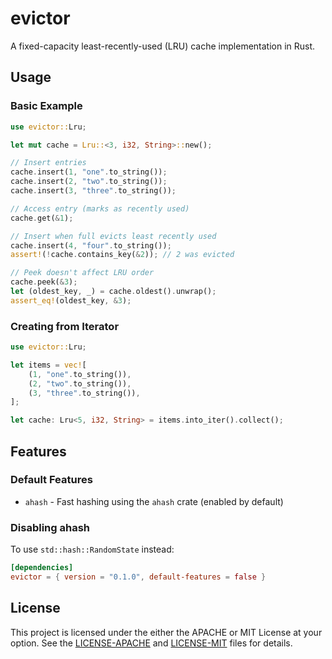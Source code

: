 # evictor

A fixed-capacity least-recently-used (LRU) cache implementation in Rust.

## Usage
### Basic Example

```rust
use evictor::Lru;

let mut cache = Lru::<3, i32, String>::new();

// Insert entries
cache.insert(1, "one".to_string());
cache.insert(2, "two".to_string());
cache.insert(3, "three".to_string());

// Access entry (marks as recently used)
cache.get(&1);

// Insert when full evicts least recently used
cache.insert(4, "four".to_string());
assert!(!cache.contains_key(&2)); // 2 was evicted

// Peek doesn't affect LRU order
cache.peek(&3);
let (oldest_key, _) = cache.oldest().unwrap();
assert_eq!(oldest_key, &3);
```

### Creating from Iterator

```rust
use evictor::Lru;

let items = vec![
    (1, "one".to_string()),
    (2, "two".to_string()),
    (3, "three".to_string()),
];

let cache: Lru<5, i32, String> = items.into_iter().collect();
```

## Features

### Default Features

- `ahash` - Fast hashing using the `ahash` crate (enabled by default)

### Disabling ahash

To use `std::hash::RandomState` instead:

```toml
[dependencies]
evictor = { version = "0.1.0", default-features = false }
```

## License

This project is licensed under the either the APACHE or MIT License at your option. See the [LICENSE-APACHE](LICENSE-APACHE) and [LICENSE-MIT](LICENSE-MIT) files for details.
